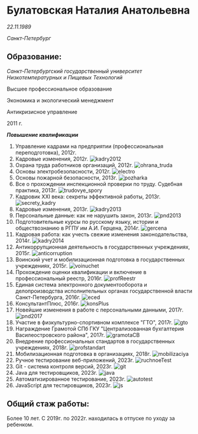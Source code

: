 # Булатовская Наталия Анатольевна

*22.11.1989*

*Санкт-Петербург*

## Образование:

*Санкт-Петербургский государственный университет Низкотемпературных и Пищевых Технологий* 

Высшее профессиональное образование

Экономика и экологический менеджмент

Антикризисное управление

2011 г.

***Повышение квалификации***
1. Управление кадрами на предприятии (профессиональная переподготовка), 2012г.
2. Кадровые изменения, 2012г.
![kadry2012](files/Kadry2012.jpeg)
1. Охрана труда работников организаций, 2012г.
![ohrana_truda](files/ohrana_truda.jpeg)
1. Основы электробезопасности, 2012г.
![electro](files/electro.jpeg)
1. Основы пожарной безопасности, 2013г.
![pozharka](files/pozharka.jpeg)
1. Все о прохождении инспекционной проверки по труду. Судебная практика, 2013г.
 ![trudovye_spory](files/trudovye_spory.jpeg)  
1. Кадровик XXI века: секреты эффективной работы, 2013г.
![secrety_kadry](files/secrety_kadry.png)
1. Кадровые изменения, 2013г.
![kadry2013](files/kadry2013.jpeg)
1. Персональные данные: как не нарушить закон, 2013г.
![pnd2013](files/pnd2013.jpeg)
1.   Подготовительные курсы по русскому языку, истории и обществознанию в РГПУ им А.И. Герцена, 2014г.
![gercena](files/gercena.jpeg)
1.  Кадровая работа: как учесть свежие изменения законодательства, 2014г.
![kadry2014](files/kadry2014.jpeg)
1.   Антикоррупционная деятельность в государственных учреждениях, 2015г.
![anticorruption](files/anticorruption.jpeg)
1.  Воинский учет и мобилизационная подготовка в государственных учреждениях, 2015г.
![voinuchet](files/voinuchet.jpeg)
1.  Прохождение оценки квалификации и включение в профессиональный реестр, 2016г.
![profReestr](files/reestrProf.png)
1.  Единая система электронного документооборота и делопроизводства исполнительных органах государственной власти Санкт-Петербурга, 2016г.
![eced](files/eced.jpeg)
1.  КонсультантПлюс, 2016г.
![konsPlus](files/konsPlus.jpeg)
1.   Новейшие изменения в работе с персональными данными, 2017г.
![pnd2017](files/pnd2017.jpeg)
1.   Участие в физкультурно-спортивном комплексе "ГТО", 2017г.
![gto](files/gto.jpeg)
1.  Награждение Грамотой СПб ГКУ "Централизованная бухгалтерия Василеостровского района", 2017г.
![gramotaCB](files/gramotaCB.jpeg)
1.   Внедрение профессиональных стандартов в государственных учреждениях, 2018г.
![profstandart](files/profstandart.jpeg)
1.   Мобилизационная подготовка в организациях, 2018г.
![mobilizaciya](files/mobilizaciya.jpeg)
1.    Ручное тестирование веб-приложений, 2023г.
![ruchnoeTest](files/ruchnoe_test.png)
1.  Git - система контроля версий, 2023г.
![git](files/git.png)
1.  Java для тестировщиков, 2023г.
![java](files/java.png)
1.  Автоматизированное тестирование, 2023г.
![autotest](files/autotest.png)
26. JavaScript для тестировщиков, 2023г.
![js](files/JS.png)

## Общий стаж работы:
Более 10 лет. С 2019г. по 2022г. находилась в отпуске по уходу за ребенком.